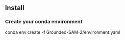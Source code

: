 ## Install

### Create your conda environment
conda env create -f Grounded-SAM-2/environment.yaml



